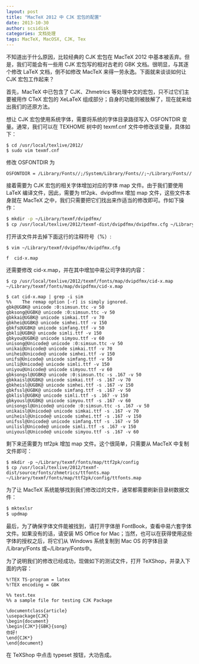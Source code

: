 ```yaml
---
layout: post
title: "MacTeX 2012 中 CJK 宏包的配置"
date: 2013-10-30
author: scsidisk
categories: 文档处理
tags: MacTeX, MacOSX, CJK, Tex
---
```


不知道出于什么原因，比较经典的 CJK 宏包在 MacTeX 2012 中基本被丢弃。但是，我们可能会有一些用 CJK 宏包写的相对古老的 GBK 文档。很明显，与其逐个修改 LaTeX 文档，倒不如修改 MacTeX 来得一劳永逸。下面就来谈谈如何让 CJK 宏包工作起来？


首先，MacTeX 中已包含了 CJK、Zhmetrics 等处理中文的宏包，只不过它们主要被用作 CTeX 宏包的 XeLaTeX 组成部分；自身的功能则被肢解了，现在就来给出我们的还原方法。

想让 CJK 宏包使用系统字体，需要将系统的字体目录路径写入 OSFONTDIR 变量。通常，我们可以在 TEXHOME 树中的 texmf.cnf 文件中修改该变量，具体如下：

```
$ cd /usr/local/texlive/2012/
$ sudo vim texmf.cnf
```

修改 OSFONTDIR 为

```
OSFONTDIR = /Library/Fonts//;/System/Library/Fonts//;~/Library/Fonts//
```

接着需要为 CJK 宏包的相关字体增加对应的字体 map 文件。由于我们要使用 LaTeX 编译文件，因此，需要为 ttf2pk、dvipdfmx 增加 map 文件，这些文件本身就在 MacTeX 之中，我们只需要把它们找出来作适当的修改即可。作如下操作：

```bash
$ mkdir -p ~/Library/texmf/dvipdfmx/
$ cp /usr/local/texlive/2012/texmf-dist/dvipdfmx/dvipdfmx.cfg ~/Library/texmf/dvipdfmx/dvipdfmx.cfg
```

打开该文件并去掉下面这行的注释符号（%）:

```
$ vim ~/Library/texmf/dvipdfmx/dvipdfmx.cfg

f  cid-x.map
```

还需要修改 cid-x.map，并在其中增加中易公司字体的内容：

```
$ cp /usr/local/texlive/2012/texmf/fonts/map/dvipdfmx/cid-x.map ~/Library/texmf/fonts/map/dvipdfmx/cid-x.map

$ cat cid-x.map | grep -i sim
%%    The remap option [-r] is simply ignored.
gbk@UGBK@ unicode :0:simsun.ttc -v 50
gbksong@UGBK@ unicode :0:simsun.ttc -v 50
gbkkai@UGBK@ unicode simkai.ttf -v 70
gbkhei@UGBK@ unicode simhei.ttf -v 150
gbkfs@UGBK@ unicode simfang.ttf -v 50
gbkli@UGBK@ unicode simli.ttf -v 150
gbkyou@UGBK@ unicode simyou.ttf -v 60
unisong@Unicode@ unicode :0:simsun.ttc -v 50
unikai@Unicode@ unicode simkai.ttf -v 70
unihei@Unicode@ unicode simhei.ttf -v 150
unifs@Unicode@ unicode simfang.ttf -v 50
unili@Unicode@ unicode simli.ttf -v 150
uniyou@Unicode@ unicode simyou.ttf -v 60
gbksongsl@UGBK@ unicode :0:simsun.ttc -s .167 -v 50
gbkkaisl@UGBK@ unicode simkai.ttf -s .167 -v 70
gbkheisl@UGBK@ unicode simhei.ttf -s .167 -v 150
gbkfssl@UGBK@ unicode simfang.ttf -s .167 -v 50
gbklisl@UGBK@ unicode simli.ttf -s .167 -v 150
gbkyousl@UGBK@ unicode simyou.ttf -s .167 -v 60
unisongsl@Unicode@ unicode :0:simsun.ttc -s .167 -v 50
unikaisl@Unicode@ unicode simkai.ttf -s .167 -v 70
uniheisl@Unicode@ unicode simhei.ttf -s .167 -v 150
unifssl@Unicode@ unicode simfang.ttf -s .167 -v 50
unilisl@Unicode@ unicode simli.ttf -s .167 -v 150
uniyousl@Unicode@ unicode simyou.ttf -s .167 -v 60
```

剩下来还需要为 ttf2pk 增加 map 文件。这个很简单，只需要从 MacTeX 中复制文件即可：

```
$ mkdir -p ~/Library/texmf/fonts/map/ttf2pk/config
$ cp /usr/local/texlive/2012/texmf-dist/source/fonts/zhmetrics/ttfonts.map ~/Library/texmf/fonts/map/ttf2pk/config/ttfonts.map
```

为了让 MacTeX 系统能够找到我们修改过的文件，通常都需要刷新目录树数据文件：

```bash
$ mktexlsr
$ updmap
```

最后，为了确保字体文件能被找到，请打开字体册 FontBook，查看中易六套字体文件。如果没有的话，请安装 MS Office for Mac；当然，也可以在获得使用这些字体的授权之后，将它们从 Windows 系统复制到 Mac OS 的字体目录 /Library/Fonts 或~/Library/Fonts中。

为了说明我们的修改已经成功，现做如下的测试文件，打开 TeXShop，并录入下面的内容：

```
%!TEX TS-program = latex
%!TEX encoding = GBK

%% test.tex
%% a sample file for testing CJK Package

\documentclass{article}
\usepackage{CJK}
\begin{document}
\begin{CJK*}{GBK}{song}
你好!
\end{CJK*}
\end{document}
```

在 TeXShop 中点击 typeset 按钮，大功告成。